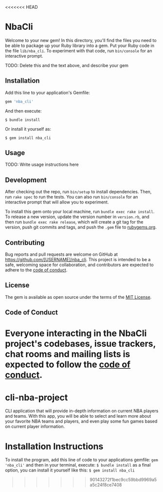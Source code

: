 <<<<<<< HEAD
# NbaCli

Welcome to your new gem! In this directory, you'll find the files you need to be able to package up your Ruby library into a gem. Put your Ruby code in the file `lib/nba_cli`. To experiment with that code, run `bin/console` for an interactive prompt.

TODO: Delete this and the text above, and describe your gem

## Installation

Add this line to your application's Gemfile:

```ruby
gem 'nba_cli'
```

And then execute:

    $ bundle install

Or install it yourself as:

    $ gem install nba_cli

## Usage

TODO: Write usage instructions here

## Development

After checking out the repo, run `bin/setup` to install dependencies. Then, run `rake spec` to run the tests. You can also run `bin/console` for an interactive prompt that will allow you to experiment.

To install this gem onto your local machine, run `bundle exec rake install`. To release a new version, update the version number in `version.rb`, and then run `bundle exec rake release`, which will create a git tag for the version, push git commits and tags, and push the `.gem` file to [rubygems.org](https://rubygems.org).

## Contributing

Bug reports and pull requests are welcome on GitHub at https://github.com/[USERNAME]/nba_cli. This project is intended to be a safe, welcoming space for collaboration, and contributors are expected to adhere to the [code of conduct](https://github.com/[USERNAME]/nba_cli/blob/master/CODE_OF_CONDUCT.md).


## License

The gem is available as open source under the terms of the [MIT License](https://opensource.org/licenses/MIT).

## Code of Conduct

Everyone interacting in the NbaCli project's codebases, issue trackers, chat rooms and mailing lists is expected to follow the [code of conduct](https://github.com/[USERNAME]/nba_cli/blob/master/CODE_OF_CONDUCT.md).
=======
# cli-nba-project
CLI application that will provide in-depth information on current NBA players and teams. With this app, you will be able to select and learn more about your favorite NBA teams and players, and even play some fun games based on current player information. 

# Installation Instructions
To install the program, add this line of code to your applications gemfile:
`gem 'nba_cli'`
and then in your terminal, execute:
`$ bundle install`
as a final option, you can install it yourself like this: 
`$ gem install nba_cli`
>>>>>>> 90143272f1bec9cc59bbd9969a5a5c24f8ce7408
